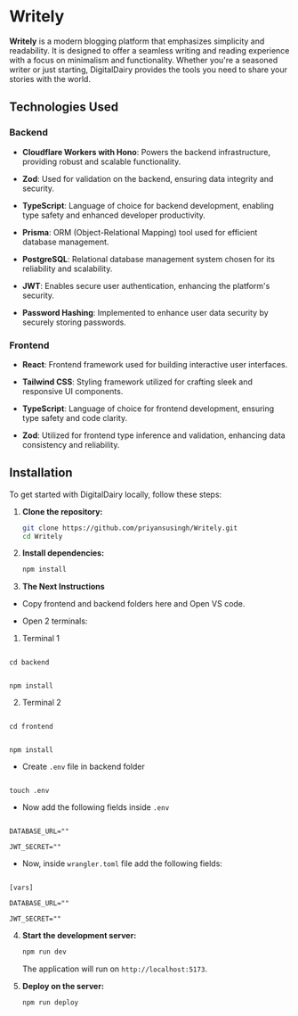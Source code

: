 
# Writely

**Writely** is a modern blogging platform that emphasizes simplicity and readability. It is designed to offer a seamless writing and reading experience with a focus on minimalism and functionality. Whether you're a seasoned writer or just starting, DigitalDairy provides the tools you need to share your stories with the world.
## Technologies Used
### Backend

- **Cloudflare Workers with Hono**: Powers the backend infrastructure, providing robust and scalable functionality.

- **Zod**: Used for validation on the backend, ensuring data integrity and security.

- **TypeScript**: Language of choice for backend development, enabling type safety and enhanced developer productivity.

- **Prisma**: ORM (Object-Relational Mapping) tool used for efficient database management.

- **PostgreSQL**: Relational database management system chosen for its reliability and scalability.

- **JWT**: Enables secure user authentication, enhancing the platform's security.

- **Password Hashing**: Implemented to enhance user data security by securely storing passwords.

### Frontend

- **React**: Frontend framework used for building interactive user interfaces.

- **Tailwind CSS**: Styling framework utilized for crafting sleek and responsive UI components.

- **TypeScript**: Language of choice for frontend development, ensuring type safety and code clarity.

- **Zod**: Utilized for frontend type inference and validation, enhancing data consistency and reliability.

## Installation

To get started with DigitalDairy locally, follow these steps:

1. **Clone the repository:**
    ```bash
    git clone https://github.com/priyansusingh/Writely.git
    cd Writely
    ```

2. **Install dependencies:**
    ```bash
    npm install
    ```

3. **The Next Instructions**

- Copy frontend and backend folders here and Open VS code.

- Open 2 terminals:

1. Terminal 1

```

cd backend

```

```

npm install

```

2. Terminal 2

```

cd frontend

```

```

npm install

```

- Create `.env` file in backend folder

```

touch .env

```

- Now add the following fields inside `.env`

```

DATABASE_URL=""

JWT_SECRET=""

```

- Now, inside `wrangler.toml` file add the following fields:

```

[vars]

DATABASE_URL=""

JWT_SECRET=""

```

4. **Start the development server:**
    ```bash
    npm run dev
    ```

   The application will run on `http://localhost:5173`.

5. **Deploy on the server:**
    ```bash
    npm run deploy
    ```

  


